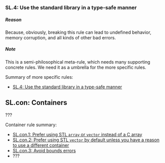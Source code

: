 ### <a name="sl-safe"></a>SL.4: Use the standard library in a type-safe manner

##### Reason

Because, obviously, breaking this rule can lead to undefined behavior, memory corruption, and all kinds of other bad errors.

##### Note

This is a semi-philosophical meta-rule, which needs many supporting concrete rules.
We need it as a umbrella for the more specific rules.

Summary of more specific rules:

* [SL.4: Use the standard library in a type-safe manner](I-18-The%20Standard%20Library-SL.004.md#sl-safe)


## <a name="SS-con"></a>SL.con: Containers

???

Container rule summary:

* [SL.con.1: Prefer using STL `array` or `vector` instead of a C array](I-18-The%20Standard%20Library-SL.con.001.md#Rsl-arrays)
* [SL.con.2: Prefer using STL `vector` by default unless you have a reason to use a different container](I-18-The%20Standard%20Library-SL.con.002.md#Rsl-vector)
* [SL.con.3: Avoid bounds errors](I-18-The%20Standard%20Library-SL.con.003.md#Rsl-bounds)
*  ???

